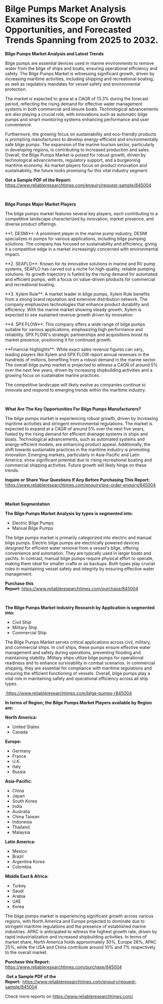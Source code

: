<p><h1>Bilge Pumps Market Analysis Examines its Scope on Growth Opportunities, and Forecasted Trends Spanning from 2025 to 2032.</h1></p><p><strong>Bilge Pumps Market Analysis and Latest Trends</strong></p>
<p><p>Bilge pumps are essential devices used in marine environments to remove water from the bilge of ships and boats, ensuring operational efficiency and safety. The Bilge Pumps Market is witnessing significant growth, driven by increasing maritime activities, including shipping and recreational boating, as well as regulatory mandates for vessel safety and environmental protection.</p><p>The market is expected to grow at a CAGR of 13.3% during the forecast period, reflecting the rising demand for effective water management systems in both commercial and leisure boats. Technological advancements are also playing a crucial role, with innovations such as automatic bilge pumps and smart monitoring systems enhancing performance and user convenience.</p><p>Furthermore, the growing focus on sustainability and eco-friendly products is prompting manufacturers to develop energy-efficient and environmentally safe bilge pumps. The expansion of the marine tourism sector, particularly in developing regions, is contributing to increased production and sales. Overall, the Bilge Pumps Market is poised for robust growth, driven by technological advancements, regulatory support, and a burgeoning maritime economy. As market players focus on product innovation and sustainability, the future looks promising for this vital industry segment.</p></p>
<p><strong>Get a Sample PDF of the Report:&nbsp;</strong> <a href="https://www.reliableresearchtimes.com/enquiry/request-sample/845004?utm_campaign=2638&utm_medium=2&utm_source=Github&utm_content=ia&utm_term=10042025&utm_id=bilge-pumps">https://www.reliableresearchtimes.com/enquiry/request-sample/845004</a></p>
<p>&nbsp;</p>
<p><strong>Bilge Pumps Major Market Players</strong></p>
<p><p>The bilge pumps market features several key players, each contributing to a competitive landscape characterized by innovation, market presence, and diverse product offerings.</p><p>**1. DESMI**: A prominent player in the marine pump industry, DESMI specializes in pumps for various applications, including bilge pumping solutions. The company has focused on sustainability and efficiency, giving it a competitive edge in a market increasingly concerned with environmental impact.</p><p>**2. SEAFLO**: Known for its innovative solutions in marine and RV pump systems, SEAFLO has carved out a niche for high-quality, reliable pumping solutions. Its growth trajectory is fueled by the rising demand for automated and efficient pumps, with a focus on value-driven products for commercial and recreational boating.</p><p>**3. Xylem Rule**: A market leader in bilge pumps, Xylem Rule benefits from a strong brand reputation and extensive distribution network. The company emphasizes technologies that enhance product durability and efficiency. With the marine market showing steady growth, Xylem is expected to see sustained revenue growth driven by innovation.</p><p>**4. SPX FLOW**: This company offers a wide range of bilge pumps suitable for various applications, emphasizing high performance and reliability. SPX FLOW's strategic partnerships and acquisitions boost its market presence, positioning it for continued growth.</p><p>**Financial Highlights**: While exact sales revenue figures can vary, leading players like Xylem and SPX FLOW report annual revenues in the hundreds of millions, benefiting from a robust demand in the marine sector. The overall bilge pump market is projected to witness a CAGR of around 5% over the next few years, driven by increasing shipbuilding activities and a growing focus on sustainable marine practices. </p><p>The competitive landscape will likely evolve as companies continue to innovate and respond to emerging trends within the maritime industry.</p></p>
<p>&nbsp;</p>
<p><strong>What Are The Key Opportunities For Bilge Pumps Manufacturers?</strong></p>
<p><p>The bilge pumps market is experiencing robust growth, driven by increasing maritime activities and stringent environmental regulations. The market is expected to expand at a CAGR of around 5% over the next five years, fueled by the rising demand for efficient drainage systems in ships and boats. Technological advancements, such as automated systems and energy-efficient models, are enhancing product appeal. Additionally, the shift towards sustainable practices in the maritime industry is promoting innovation. Emerging markets, particularly in Asia-Pacific and Latin America, show significant potential due to rising recreational boating and commercial shipping activities. Future growth will likely hinge on these trends.</p></p>
<p><strong>Inquire or Share Your Questions If Any Before Purchasing This Report:</strong> <a href="https://www.reliableresearchtimes.com/enquiry/pre-order-enquiry/845004?utm_campaign=2638&utm_medium=2&utm_source=Github&utm_content=ia&utm_term=10042025&utm_id=bilge-pumps">https://www.reliableresearchtimes.com/enquiry/pre-order-enquiry/845004</a></p>
<p>&nbsp;</p>
<p><strong>Market Segmentation</strong></p>
<p><strong>The Bilge Pumps Market Analysis by types is segmented into:</strong></p>
<p><ul><li>Electric Bilge Pumps</li><li>Manual Bilge Pumps</li></ul></p>
<p><p>The bilge pumps market is primarily categorized into electric and manual bilge pumps. Electric bilge pumps are electrically powered devices designed for efficient water removal from a vessel's bilge, offering convenience and automation. They are typically used in larger boats and yachts. In contrast, manual bilge pumps require physical effort to operate, making them ideal for smaller crafts or as backups. Both types play crucial roles in maintaining vessel safety and integrity by ensuring effective water management.</p></p>
<p><strong>Purchase this Report:&nbsp;</strong><a href="https://www.reliableresearchtimes.com/purchase/845004?utm_campaign=2638&utm_medium=2&utm_source=Github&utm_content=ia&utm_term=10042025&utm_id=bilge-pumps">https://www.reliableresearchtimes.com/purchase/845004</a></p>
<p>&nbsp;</p>
<p><strong>The Bilge Pumps Market Industry Research by Application is segmented into:</strong></p>
<p><ul><li>Civil Ship</li><li>Military Ship</li><li>Commercial Ship</li></ul></p>
<p><p>The Bilge Pumps Market serves critical applications across civil, military, and commercial ships. In civil ships, these pumps ensure effective water management and safety during operations, preventing flooding and maintaining stability. Military ships utilize bilge pumps for operational readiness and to enhance survivability in combat scenarios. In commercial shipping, they are essential for compliance with maritime regulations and ensuring the efficient functioning of vessels. Overall, bilge pumps play a vital role in maintaining safety and operational efficiency across all ship types.</p></p>
<p><a href="https://www.reliableresearchtimes.com/bilge-pumps-r845004?utm_campaign=2638&utm_medium=2&utm_source=Github&utm_content=ia&utm_term=10042025&utm_id=bilge-pumps">&nbsp;https://www.reliableresearchtimes.com/bilge-pumps-r845004</a></p>
<p><strong>In terms of Region, the Bilge Pumps Market Players available by Region are:</strong></p>
<p>
    <p> <strong> North America: </strong>
        <ul>
            <li>United States</li>
            <li>Canada</li>
        </ul>
        </p> 
    <p> <strong> Europe: </strong>
        <ul>
            <li>Germany</li>
            <li>France</li>
            <li>U.K.</li>
            <li>Italy</li>
            <li>Russia</li>
        </ul>
        </p> 
    <p> <strong> Asia-Pacific: </strong>
        <ul>
            <li>China</li>
            <li>Japan</li>
            <li>South Korea</li>
            <li>India</li>
            <li>Australia</li>
            <li>China Taiwan</li>
            <li>Indonesia</li>
            <li>Thailand</li>
            <li>Malaysia</li>
        </ul>
        </p> 
    <p> <strong> Latin America: </strong>
        <ul>
            <li>Mexico</li>
            <li>Brazil</li>
            <li>Argentina Korea</li>
            <li>Colombia</li>
        </ul>
        </p> 
    <p> <strong> Middle East & Africa: </strong>
        <ul>
            <li>Turkey</li>
            <li>Saudi</li>
            <li>Arabia</li>
            <li>UAE</li>
            <li>Korea</li>
        </ul>
    </p>
    </p>
<p><p>The bilge pumps market is experiencing significant growth across various regions, with North America and Europe projected to dominate due to stringent maritime regulations and the presence of established marine industries. APAC is anticipated to witness the highest growth rate, driven by rapid industrialization and increased shipbuilding activities. In terms of market share, North America holds approximately 30%, Europe 28%, APAC 25%, while the USA and China contribute around 10% and 7% respectively to the overall market.</p></p>
<p><strong>Purchase this Report: </strong><a href="https://www.reliableresearchtimes.com/purchase/845004?utm_campaign=2638&utm_medium=2&utm_source=Github&utm_content=ia&utm_term=10042025&utm_id=bilge-pumps">https://www.reliableresearchtimes.com/purchase/845004</a></p>
<p>&nbsp;<strong>Get a Sample PDF of the Report:&nbsp;&nbsp;</strong><a href="https://www.reliableresearchtimes.com/enquiry/request-sample/845004?utm_campaign=2638&utm_medium=2&utm_source=Github&utm_content=ia&utm_term=10042025&utm_id=bilge-pumps">https://www.reliableresearchtimes.com/enquiry/request-sample/845004</a></p>
<p><strong></strong></p>
<p>Check more reports on <a href="https://www.reliableresearchtimes.com/?utm_campaign=2638&utm_medium=2&utm_source=Github&utm_content=ia&utm_term=10042025&utm_id=bilge-pumps">https://www.reliableresearchtimes.com/</a></p>